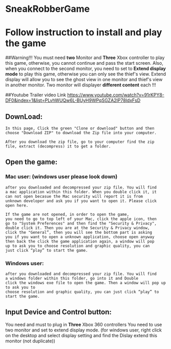 # SneakRobberGame

# Follow instruction to install and play the game

##Warning!!! You must need **two** Monitor and **Three** Xbox controller to play this game, otherwise, you cannot
continue and pass the start screen. Also, when you connect to the second monitor, you need to set to **Extend display mode**
to play this game, otherwise you can only see the thief's view. Extend display will allow you to see the ghost view in one monitor and 
thief's view in another monitor. Two monitor will displayer **different content** each !!!

##Youtube Trailer video Link
https://www.youtube.com/watch?v=91rKPY8-DF0&index=1&list=PLvhWUQw6L-BUyH9WPqSGZA2IP78ldxFsD

## DownLoad:

    In this page, Click the green "Clone or download" button and then
    choose "Download ZIP" to download the Zip file into your computer.

    After you download the zip file, go to your computer find the zip
    file, extract (decompress) it to get a folder.

## Open the game:
### Mac user: (windows user please look down)
    after you downloaded and decompressed your zip file. You will find
    a mac application within this folder. When you double click it, it
    can not open becasue the Mac security will report it is from
    unknown developer and ask you if you want to open it. Please click
    open here.

    If the game are not opened, in order to open the game,
    you need to go to top left of your Mac, click the apple icon, then
    go to "System Preferences" and then find the "Security & Privacy",
    double click it. Then you are at the Security & Privacy window,
    click the "General”, then you will see the bottom part is asking
    you if you want to open a unknown application, choose open anyway
    then back the click the game application again, a window will pop
    up to ask you to choose resolution and graphic quality, you can
    just click “play” to start the game.
    
### Windows user:
    after you downloaded and decompressed your zip file. You will find
    a windows folder within this folder, go into it and Double
    click the windows exe file to open the game. Then a window will pop up to ask you to
    choose resolution and graphic quality, you can just click “play” to
    start the game.

## Input Device and Control button:
You need and must to plug in **Three** Xbox 360 controllers
You need to use two monitor and set to extend display mode.
(for windows user, right click on the desktop and select display setting and find the 
Dislay extend this monitor (not duplicate))











